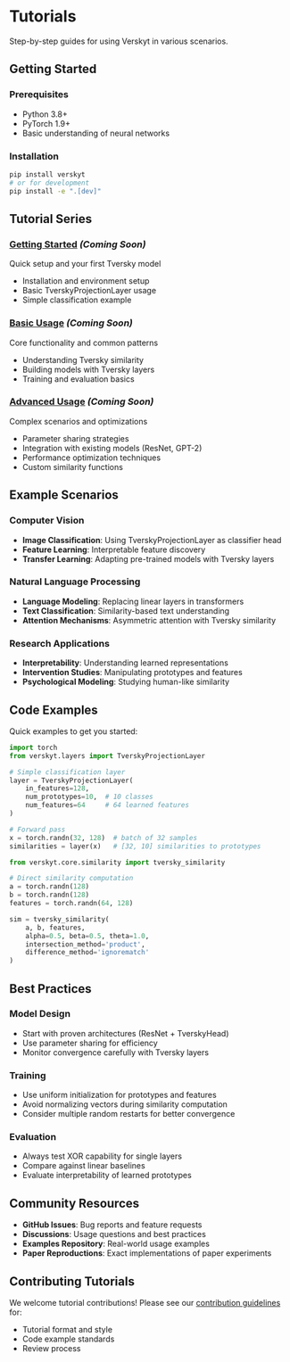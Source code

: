 # Tutorials

Step-by-step guides for using Verskyt in various scenarios.

## Getting Started

### Prerequisites
- Python 3.8+
- PyTorch 1.9+
- Basic understanding of neural networks

### Installation
```bash
pip install verskyt
# or for development
pip install -e ".[dev]"
```

## Tutorial Series

### [Getting Started](getting-started.md) *(Coming Soon)*
Quick setup and your first Tversky model
- Installation and environment setup
- Basic TverskyProjectionLayer usage
- Simple classification example

### [Basic Usage](basic-usage.md) *(Coming Soon)*
Core functionality and common patterns
- Understanding Tversky similarity
- Building models with Tversky layers
- Training and evaluation basics

### [Advanced Usage](advanced-usage.md) *(Coming Soon)*
Complex scenarios and optimizations
- Parameter sharing strategies
- Integration with existing models (ResNet, GPT-2)
- Performance optimization techniques
- Custom similarity functions

## Example Scenarios

### Computer Vision
- **Image Classification**: Using TverskyProjectionLayer as classifier head
- **Feature Learning**: Interpretable feature discovery
- **Transfer Learning**: Adapting pre-trained models with Tversky layers

### Natural Language Processing  
- **Language Modeling**: Replacing linear layers in transformers
- **Text Classification**: Similarity-based text understanding
- **Attention Mechanisms**: Asymmetric attention with Tversky similarity

### Research Applications
- **Interpretability**: Understanding learned representations
- **Intervention Studies**: Manipulating prototypes and features
- **Psychological Modeling**: Studying human-like similarity

## Code Examples

Quick examples to get you started:

```python
import torch
from verskyt.layers import TverskyProjectionLayer

# Simple classification layer
layer = TverskyProjectionLayer(
    in_features=128,
    num_prototypes=10,  # 10 classes
    num_features=64     # 64 learned features
)

# Forward pass
x = torch.randn(32, 128)  # batch of 32 samples
similarities = layer(x)   # [32, 10] similarities to prototypes
```

```python
from verskyt.core.similarity import tversky_similarity

# Direct similarity computation
a = torch.randn(128)
b = torch.randn(128)
features = torch.randn(64, 128)

sim = tversky_similarity(
    a, b, features,
    alpha=0.5, beta=0.5, theta=1.0,
    intersection_method='product',
    difference_method='ignorematch'
)
```

## Best Practices

### Model Design
- Start with proven architectures (ResNet + TverskyHead)
- Use parameter sharing for efficiency  
- Monitor convergence carefully with Tversky layers

### Training
- Use uniform initialization for prototypes and features
- Avoid normalizing vectors during similarity computation
- Consider multiple random restarts for better convergence

### Evaluation
- Always test XOR capability for single layers
- Compare against linear baselines
- Evaluate interpretability of learned prototypes

## Community Resources

- **GitHub Issues**: Bug reports and feature requests
- **Discussions**: Usage questions and best practices
- **Examples Repository**: Real-world usage examples
- **Paper Reproductions**: Exact implementations of paper experiments

## Contributing Tutorials

We welcome tutorial contributions! Please see our [contribution guidelines](../../README.md) for:
- Tutorial format and style
- Code example standards  
- Review process